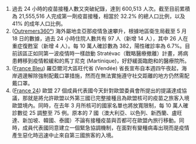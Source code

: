 1. 過去 24 小時的疫苗接種人數又突破紀錄，達到 600,513 人次。截至目前累積為 21,555,516 人完成第一劑疫苗接種，相當於 32.2% 的總人口比例，以及 41% 的成年人口比例。
1. ([Outremers360°](https://bit.ly/3yxqFdd)) 海外屬地圭亞那疫情急速攀升，根據地區衛生局截至 5 月 18 日的數據，過去 24 小時住院人數共有 97 人（新增 14 人），其中 26 人在重症復甦室（新增 4 人）。每 10 萬人確診數為 382，陽性確診率為 6.7%。目前該區正如同第一波疫情時一樣啟動 Stratévac（戰略醫療撤離）計畫，將病患轉移到疫情較緩和的馬丁尼克 (Martinique)，好舒緩面臨飽和的醫療院所。
1. ([France Bleu](https://bit.ly/3bEC94q)) 羅亞爾河大區旺代省 (Vendée) 省長宣布自本週四午夜起，海岸週邊解除強制配戴口罩措施，然而在無法實施遵守社交距離的地方仍然需配戴口罩。
1. ([France 24](https://bit.ly/3uYzPNs)) 歐盟 27 個成員代表國今天針對歐盟委員會所提出的提議達成協議，那就是將允許歐盟以外第三國已完整接種且為歐盟核可的疫苗之旅客入境歐盟境內。同時，在去年 3 月所核可的國家名單也將放寬限制，每 10 萬人確診數從 25 調整至 75 例。原本的 7 國（澳大利亞、以色列、新西蘭、盧旺達、新加坡、韓國、泰國）不論有接種疫苗與否都可在歐盟內旅行移動。同時，成員代表國同意建立一個緊急協調機制，在面對有變種病毒出現而是疫情產生惡化時迅速中止來自第三國旅客的入境。
